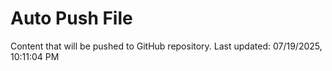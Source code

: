 # Auto Push File

Content that will be pushed to GitHub repository.
Last updated: 07/19/2025, 10:11:04 PM